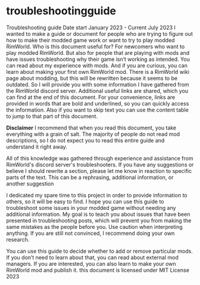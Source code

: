 # troubleshootingguide
Troubleshooting guide
Date start January 2023 - Current July 2023
I wanted to make a guide or document for people who are trying to figure out how to make their modded game work or want to try to play modded RimWorld. Who is this document useful for? For newcomers who want to play modded RimWorld. But also for people that are playing with mods and have issues troubleshooting why their game isn’t working as intended. You can read about my experience with mods. And if you are curious, you can learn about making your first own RimWorld mod. There is a RimWorld wiki page about modding, but this will be rewritten because it seems to be outdated. So I will provide you with some information I have gathered from the RimWorld discord server. Additional useful links are shared, which you can find at the end of this document. 
For your convenience, links are provided in words that are bold and underlined, so you can quickly access the information. Also if you want to skip text you can use the content table to jump to that part of this document. 

**Disclaimer** I recommend that when you read this document, you take everything with a grain of salt. The majority of people do not read mod descriptions, so I do not expect you to read this entire guide and understand it right away. 

All of this knowledge was gathered through experience and assistance from RimWorld's discord server's troubleshooters. If you have any suggestions or believe I should rewrite a section, please let me know in reaction to specific parts of the text. This can be a rephrasing, additional information, or another suggestion

I dedicated my spare time to this project in order to provide information to others, so it will be easy to find. I hope you can use this guide to troubleshoot some issues in your modded game without needing any additional information. 
My goal is to teach you about issues that have been presented in troubleshooting posts, which will prevent you from making the same mistakes as the people before you. Use caution when interpreting anything. If you are still not convinced, I recommend doing your own research. 

You can use this guide to decide whether to add or remove particular mods. If you don’t need to learn about that, you can read about external mod managers. If you are interested, you can also learn to make your own RimWorld mod and publish it.
this document is licensed under MIT License 2023
